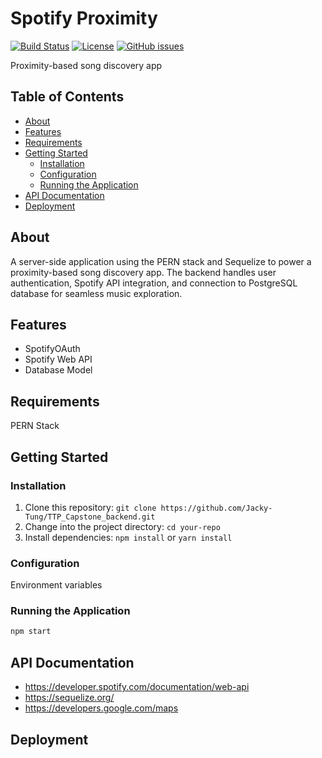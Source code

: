 # Spotify Proximity

[![Build Status](https://img.shields.io/travis/your-username/your-repo.svg?style=flat-square)](https://travis-ci.org/your-username/your-repo)
[![License](https://img.shields.io/github/license/your-username/your-repo.svg?style=flat-square)](https://github.com/your-username/your-repo/blob/master/LICENSE)
[![GitHub issues](https://img.shields.io/github/issues/Jacky-Tung/your-repo.svg?style=flat-square)](https://github.com/Jacky-Tung/TTP_Capstone_backend/issues)

Proximity-based song discovery app

## Table of Contents

- [About](#about)
- [Features](#features)
- [Requirements](#requirements)
- [Getting Started](#getting-started)
  - [Installation](#installation)
  - [Configuration](#configuration)
  - [Running the Application](#running-the-application)
- [API Documentation](#api-documentation)
- [Deployment](#deployment)

## About

A server-side application using the PERN stack and Sequelize to power a proximity-based song discovery app. The backend handles user authentication, Spotify API integration, and connection to PostgreSQL database for seamless music exploration.

## Features

- SpotifyOAuth
- Spotify Web API
- Database Model 

## Requirements

PERN Stack

## Getting Started

### Installation

1. Clone this repository: `git clone https://github.com/Jacky-Tung/TTP_Capstone_backend.git`
2. Change into the project directory: `cd your-repo`
3. Install dependencies: `npm install` or `yarn install`

### Configuration

  Environment variables

### Running the Application

```sh
npm start
```
## API Documentation

- https://developer.spotify.com/documentation/web-api
- https://sequelize.org/
- https://developers.google.com/maps

## Deployment
